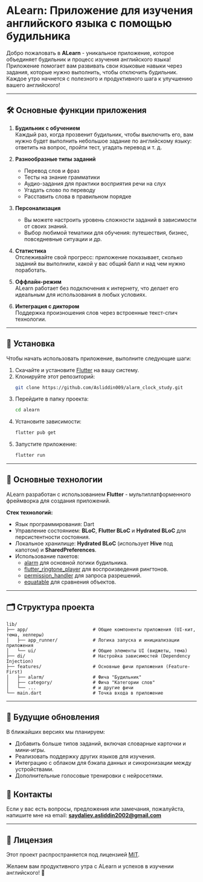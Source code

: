 
# ALearn: Приложение для изучения английского языка с помощью будильника

Добро пожаловать в **ALearn** - уникальное приложение, которое объединяет будильник и процесс изучения английского языка! Приложение помогает вам развивать свои языковые навыки через задания, которые нужно выполнить, чтобы отключить будильник. Каждое утро начнется с полезного и продуктивного шага к улучшению вашего английского!

---

## 🛠 Основные функции приложения

1. **Будильник с обучением**  
   Каждый раз, когда прозвенит будильник, чтобы выключить его, вам нужно будет выполнить небольшое задание по английскому языку: ответить на вопрос, пройти тест, угадать перевод и т. д.

2. **Разнообразные типы заданий**  
   - Перевод слов и фраз
   - Тесты на знание грамматики
   - Аудио-задания для практики восприятия речи на слух
   - Угадать слово по переводу
   - Расставить слова в правильном порядке

3. **Персонализация**  
   - Вы можете настроить уровень сложности заданий в зависимости от своих знаний.
   - Выбор любимой тематики для обучения: путешествия, бизнес, повседневные ситуации и др.

4. **Статистика**  
   Отслеживайте свой прогресс: приложение показывает, сколько заданий вы выполнили, какой у вас общий балл и над чем нужно поработать.

5. **Оффлайн-режим**  
   ALearn работает без подключения к интернету, что делает его идеальным для использования в любых условиях.

6. **Интеграция с диктором**  
   Поддержка произношения слов через встроенные текст-спич технологии.

---

## 📲 Установка

Чтобы начать использовать приложение, выполните следующие шаги:

1. Скачайте и установите [Flutter](https://flutter.dev/docs/get-started/install) на вашу систему.
2. Клонируйте этот репозиторий:
   ```bash
   git clone https://github.com/Asliddin009/alarm_clock_study.git
   ```
3. Перейдите в папку проекта:
   ```bash
   cd alearn
   ```
4. Установите зависимости:
   ```bash
   flutter pub get
   ```
5. Запустите приложение:
   ```bash
   flutter run
   ```

---

## 🔧 Основные технологии

ALearn разработан с использованием **Flutter** - мультиплатформенного фреймворка для создания приложений.  

**Стек технологий:**
- Язык программирования: Dart
- Управление состоянием: **BLoC**, **Flutter BLoC** и **Hydrated BLoC** для персистентности состояния.
- Локальное хранилище: **Hydrated BLoC** (использует **Hive** под капотом) и **SharedPreferences**.
- Использование пакетов:
  - [alarm](https://pub.dev/packages/alarm) для основной логики будильника.
  - [flutter_ringtone_player](https://pub.dev/packages/flutter_ringtone_player) для воспроизведения рингтонов.
  - [permission_handler](https://pub.dev/packages/permission_handler) для запроса разрешений.
  - [equatable](https://pub.dev/packages/equatable) для сравнения объектов.

---

## 🗂 Структура проекта

```plaintext
lib/
├── app/                        # Общие компоненты приложения (UI-кит, тема, хелперы)
│   ├── app_runner/             # Логика запуска и инициализации приложения
│   └── ui/                     # Общие элементы UI (виджеты, тема)
├── di/                         # Настройка зависимостей (Dependency Injection)
├── features/                   # Основные фичи приложения (Feature-First)
│   ├── alarm/                  # Фича "Будильник"
│   ├── category/               # Фича "Категории слов"
│   └── ...                     # и другие фичи
└── main.dart                   # Точка входа в приложение
```

---

## 🚀 Будущие обновления

В ближайших версиях мы планируем:
- Добавить больше типов заданий, включая словарные карточки и мини-игры.
- Реализовать поддержку других языков для изучения.
- Интеграцию с облаком для бэкапа данных и синхронизации между устройствами.
- Дополнительные голосовые тренировки с нейросетями.


## 📧 Контакты

Если у вас есть вопросы, предложения или замечания, пожалуйста, напишите мне на email: **saydaliev.asliddin2002@gmail.com**

---

## 📜 Лицензия

Этот проект распространяется под лицензией [MIT](LICENSE).

Желаем вам продуктивного утра с ALearn и успехов в изучении английского! 🎉